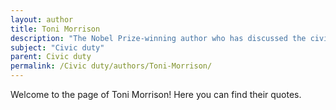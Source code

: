 ```yaml
---
layout: author
title: Toni Morrison
description: "The Nobel Prize-winning author who has discussed the civic responsibilities of artists and the moral obligations of individuals to their communities."
subject: "Civic duty"
parent: Civic duty
permalink: /Civic duty/authors/Toni-Morrison/
---
```


Welcome to the page of Toni Morrison! Here you can find their quotes.
